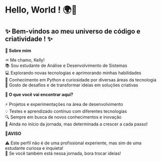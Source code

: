 # Hello, World ! 🌍👋

✨ Bem-vindos ao meu universo de código e criatividade ! ✨
------------------------------------

**📌 Sobre mim**

♒ Me chamo, Kelly! <br>
📚 Sou estudante de Análise e Desenvolvimento de Sistemas<br>
💻 Explorando novas tecnologias e aprimorando minhas habilidades<br>
🐍 Conhecimento em Python e curiosidade por diversas áreas da tecnologia<br>
🎯 Gosto de desafios e de transformar ideias em soluções criativas<br>

**📌 O que você vai encontrar aqui?**

⚡ Projetos e experimentações na área de desenvolvimento<br>
💡 Testes e aprendizado contínuo com diferentes tecnologias<br>
🔍 Sempre em busca de novos conhecimentos e inovação<br>
🚀 Ainda no início da jornada, mas determinada a crescer a cada passo!<br>

**📌AVISO**

⚠️ Este perfil não é de uma profissional experiente, mas sim de uma estudante curiosa e inquieta!<br> 🌟 Se você também está nessa jornada, bora trocar ideias! 


<!--
**KellyPitella/KellyPitella** is a ✨ _special_ ✨ repository because its `README.md` (this file) appears on your GitHub profile.

Here are some ideas to get you started:

- 🔭 I’m currently working on ...
- 🌱 I’m currently learning ...
- 👯 I’m looking to collaborate on ...
- 🤔 I’m looking for help with ...
- 💬 Ask me about ...
- 📫 How to reach me: ...
- 😄 Pronouns: ...
- ⚡ Fun fact: ...
-->
